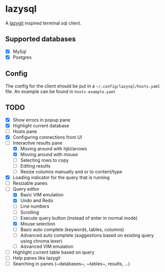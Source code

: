 # lazysql

A [lazygit](https://github.com/jesseduffield/lazygit) inspired terminal sql client.

## Supported databases

- [x] MySql
- [x] Postgres

## Config

The config for the client should be put in a `~/.config/lazysql/hosts.yaml` file.
An example can be found in `hosts-example.yaml`

## TODO

- [x] Show errors in popup pane
- [x] Highlight current database
- [ ] Hosts pane
- [x] Configuring connections from UI
- [ ] Interactive results pane
  - [x] Moving around with hjkl/arrows
  - [x] Moving around with mouse
  - [ ] Selecting rows to copy
  - [ ] Editing results
  - [ ] Resize columns manually and or to content/type
- [x] Loading indicator for the query that is running
- [ ] Resizable panes
- [ ] Query editor
  - [x] Basic VIM emulation
  - [x] Undo and Redo
  - [ ] Line numbers
  - [ ] Scrolling
  - [ ] Execute query button (instead of enter in normal mode)
  - [x] Mouse selection
  - [ ] Basic auto complete (keywords, tables, columns)
  - [ ] Advanced auto complete (suggestions based on existing query using chroma lexer)
  - [ ] Advanced VIM emulation
- [ ] Highlight current table based on query
- [ ] Help panes like lazygit
- [ ] Searching in panes (~databases~, ~tables~, results, ...)

